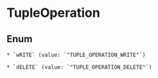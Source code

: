
# TupleOperation

## Enum


    * `wRITE` (value: `"TUPLE_OPERATION_WRITE"`)

    * `dELETE` (value: `"TUPLE_OPERATION_DELETE"`)




